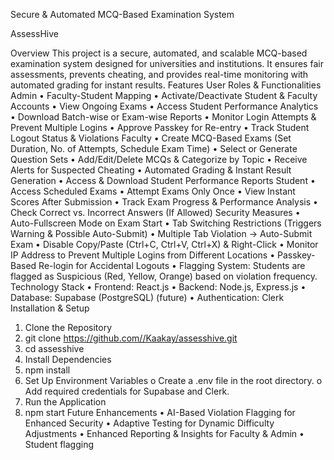 Secure & Automated MCQ-Based Examination System


AssessHive

Overview
This project is a secure, automated, and scalable MCQ-based examination system designed for universities and institutions. It ensures fair assessments, prevents cheating, and provides real-time monitoring with automated grading for instant results.
Features
User Roles & Functionalities
Admin
•	Faculty-Student Mapping
•	Activate/Deactivate Student & Faculty Accounts
•	View Ongoing Exams
•	Access Student Performance Analytics
•	Download Batch-wise or Exam-wise Reports
•	Monitor Login Attempts & Prevent Multiple Logins
•	Approve Passkey for Re-entry
•	Track Student Logout Status & Violations
Faculty
•	Create MCQ-Based Exams (Set Duration, No. of Attempts, Schedule Exam Time)
•	Select or Generate Question Sets
•	Add/Edit/Delete MCQs & Categorize by Topic
•	Receive Alerts for Suspected Cheating
•	Automated Grading & Instant Result Generation
•	Access & Download Student Performance Reports
Student
•	Access Scheduled Exams
•	Attempt Exams Only Once
•	View Instant Scores After Submission
•	Track Exam Progress & Performance Analysis
•	Check Correct vs. Incorrect Answers (If Allowed)
Security Measures
•	Auto-Fullscreen Mode on Exam Start
•	Tab Switching Restrictions (Triggers Warning & Possible Auto-Submit)
•	Multiple Tab Violation → Auto-Submit Exam
•	Disable Copy/Paste (Ctrl+C, Ctrl+V, Ctrl+X) & Right-Click
•	Monitor IP Address to Prevent Multiple Logins from Different Locations
•	Passkey-Based Re-login for Accidental Logouts
•	Flagging System: Students are flagged as Suspicious (Red, Yellow, Orange) based on violation frequency.
Technology Stack
•	Frontend: React.js
•	Backend: Node.js, Express.js
•	Database: Supabase (PostgreSQL) (future)
•	Authentication: Clerk
Installation & Setup
1.	Clone the Repository
2.	git clone https://github.com//Kaakay/assesshive.git
3.	cd assesshive
4.	Install Dependencies
5.	npm install
6.	Set Up Environment Variables
o	Create a .env file in the root directory.
o	Add required credentials for Supabase and Clerk.
7.	Run the Application
8.	npm start
Future Enhancements
•	AI-Based Violation Flagging for Enhanced Security
•	Adaptive Testing for Dynamic Difficulty Adjustments
•	Enhanced Reporting & Insights for Faculty & Admin
•	Student flagging

